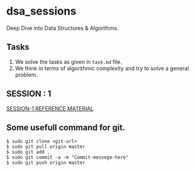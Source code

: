 # dsa_sessions
Deep Dive into Data Structures &amp; Algorithms.

## Tasks 

1. We solve the tasks as given in ```task.md``` file.
2. We think in terms of algorithmic complexity and try to solve a general problem. 


## SESSION : 1
[SESSION-1 REFERENCE MATERIAL](https://docs.google.com/presentation/d/1cuvYXb8OdyYfJmVp_ZqTWzU6O13t77tGtFdqT1IgmBo/edit#slide=id.p)

## Some usefull command for git.

```
$ sudo git clone <git-url>
$ sudo git pull origin master
$ sudo git add .
$ sudo git commit -a -m "Commit-messege-here"
$ sudo git push origin master
```
